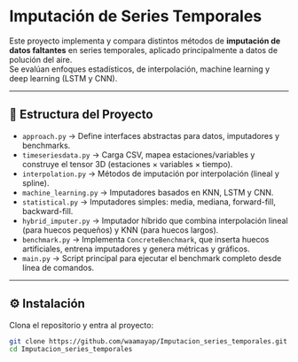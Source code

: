 # Imputación de Series Temporales

Este proyecto implementa y compara distintos métodos de **imputación de datos faltantes** en series temporales, aplicado principalmente a datos de polución del aire.  
Se evalúan enfoques estadísticos, de interpolación, machine learning y deep learning (LSTM y CNN).

---

## 📂 Estructura del Proyecto

- `approach.py` → Define interfaces abstractas para datos, imputadores y benchmarks.
- `timeseriesdata.py` → Carga CSV, mapea estaciones/variables y construye el tensor 3D (estaciones × variables × tiempo).
- `interpolation.py` → Métodos de imputación por interpolación (lineal y spline).
- `machine_learning.py` → Imputadores basados en KNN, LSTM y CNN.
- `statistical.py` → Imputadores simples: media, mediana, forward-fill, backward-fill.
- `hybrid_imputer.py` → Imputador híbrido que combina interpolación lineal (para huecos pequeños) y KNN (para huecos largos).
- `benchmark.py` → Implementa `ConcreteBenchmark`, que inserta huecos artificiales, entrena imputadores y genera métricas y gráficos.
- `main.py` → Script principal para ejecutar el benchmark completo desde línea de comandos.

---

## ⚙️ Instalación

Clona el repositorio y entra al proyecto:



```bash
git clone https://github.com/waamayap/Imputacion_series_temporales.git
cd Imputacion_series_temporales
